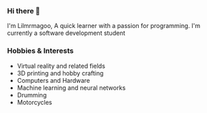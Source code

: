 ### Hi there 👋
 I'm Lilmrmagoo, A quick learner with a passion for programming. I'm currently a software development student
### Hobbies & Interests
-  Virtual reality and related fields
- 3D printing and hobby crafting
- Computers and Hardware
- Machine learning and neural networks
- Drumming
- Motorcycles

<!--
**lilmrmagoo/lilmrmagoo** is a ✨ _special_ ✨ repository because its `README.md` (this file) appears on your GitHub profile.

Here are some ideas to get you started:

- 🔭 I’m currently working on ...
- 🌱 I’m currently learning ...
- 👯 I’m looking to collaborate on ...
- 🤔 I’m looking for help with ...
- 💬 Ask me about ...
- 📫 How to reach me: ...
- 😄 Pronouns: ...
- ⚡ Fun fact: ...
-->
